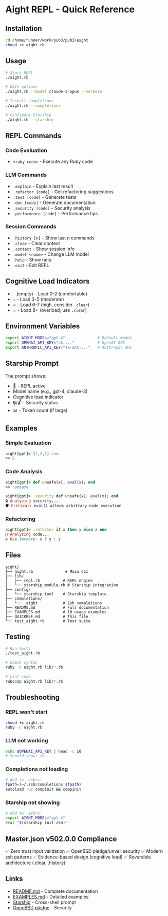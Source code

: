 # Aight REPL - Quick Reference

## Installation

```bash
cd /home/runner/work/pub3/pub3/aight
chmod +x aight.rb
```

## Usage

```bash
# Start REPL
./aight.rb

# With options
./aight.rb --model claude-3-opus --verbose

# Install completions
./aight.rb --completions

# Configure Starship
./aight.rb --starship
```

## REPL Commands

### Code Evaluation
- `<ruby code>` - Execute any Ruby code

### LLM Commands
- `.explain` - Explain last result
- `.refactor [code]` - Get refactoring suggestions
- `.test [code]` - Generate tests
- `.doc [code]` - Generate documentation
- `.security [code]` - Security analysis
- `.performance [code]` - Performance tips

### Session Commands
- `.history [n]` - Show last n commands
- `.clear` - Clear context
- `.context` - Show session info
- `.model <name>` - Change LLM model
- `.help` - Show help
- `.exit` - Exit REPL

## Cognitive Load Indicators

- ` ` (empty) - Load 0-2 (comfortable)
- `⚠️` - Load 3-5 (moderate)
- `🔥` - Load 6-7 (high, consider `.clear`)
- `💥` - Load 8+ (overload, use `.clear`)

## Environment Variables

```bash
export AIGHT_MODEL="gpt-4"              # Default model
export OPENAI_API_KEY="sk-..."          # OpenAI API
export ANTHROPIC_API_KEY="sk-ant-..."   # Anthropic API
```

## Starship Prompt

The prompt shows:
- 🤖 - REPL active
- Model name (e.g., gpt-4, claude-3)
- Cognitive load indicator
- 🔒/🔓 - Security status
- 📊 - Token count (if large)

## Examples

### Simple Evaluation
```ruby
aight[gpt]> [1,2,3].sum
=> 6
```

### Code Analysis
```ruby
aight[gpt]> def unsafe(x); eval(x); end
=> :unsafe

aight[gpt]> .security def unsafe(x); eval(x); end
🔒 Analyzing security...
🛡️ Critical: eval() allows arbitrary code execution
```

### Refactoring
```ruby
aight[gpt]> .refactor if x then y else z end
🔄 Analyzing code...
♻️ Use ternary: x ? y : z
```

## Files

```
aight/
├── aight.rb              # Main CLI
├── lib/
│   ├── repl.rb          # REPL engine
│   └── starship_module.rb # Starship integration
├── config/
│   └── starship.toml    # Starship template
├── completions/
│   └── _aight           # Zsh completions
├── README.md            # Full documentation
├── EXAMPLES.md          # 10 usage examples
├── QUICKREF.md          # This file
└── test_aight.rb        # Test suite
```

## Testing

```bash
# Run tests
./test_aight.rb

# Check syntax
ruby -c aight.rb lib/*.rb

# Lint code
rubocop aight.rb lib/*.rb
```

## Troubleshooting

### REPL won't start
```bash
chmod +x aight.rb
ruby -c aight.rb
```

### LLM not working
```bash
echo $OPENAI_API_KEY | head -c 10
# Should show: sk-...
```

### Completions not loading
```bash
# Add to .zshrc:
fpath=(~/.zsh/completions $fpath)
autoload -Uz compinit && compinit
```

### Starship not showing
```bash
# Add to .zshrc:
export AIGHT_MODEL="gpt-4"
eval "$(starship init zsh)"
```

## Master.json v502.0.0 Compliance

✅ Zero trust input validation
✅ OpenBSD pledge/unveil security
✅ Modern zsh patterns
✅ Evidence-based design (cognitive load)
✅ Reversible architecture (.clear, .history)

## Links

- [README.md](README.md) - Complete documentation
- [EXAMPLES.md](EXAMPLES.md) - Detailed examples
- [Starship](https://starship.rs/) - Cross-shell prompt
- [OpenBSD pledge](https://man.openbsd.org/pledge.2) - Security
